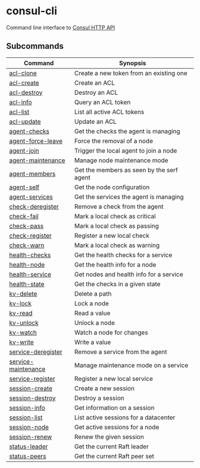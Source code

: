 # consul-cli

Command line interface to [Consul HTTP API](https://consul.io/docs/agent/http.html)

## Subcommands

| Command | Synopsis |
| ------- | -------- |
| [acl-clone](https://github.com/CiscoCloud/consul-cli/wiki/ACL#acl-clone) | Create a new token from an existing one
| [acl-create](https://github.com/CiscoCloud/consul-cli/wiki/ACL#acl-create) | Create an ACL
| [acl-destroy](https://github.com/CiscoCloud/consul-cli/wiki/ACL#acl-destroy) | Destroy an ACL
| [acl-info](https://github.com/CiscoCloud/consul-cli/wiki/ACL#acl-info) | Query an ACL token
| [acl-list](https://github.com/CiscoCloud/consul-cli/wiki/ACL#acl-list) | List all active ACL tokens
| [acl-update](https://github.com/CiscoCloud/consul-cli/wiki/ACL#acl-update) | Update an ACL
| [agent-checks](https://github.com/CiscoCloud/consul-cli/wiki/Agent#agent-checks) | Get the checks the agent is managing
| [agent-force-leave](https://github.com/CiscoCloud/consul-cli/wiki/Agent#agent-force-leave) | Force the removal of a node
| [agent-join](https://github.com/CiscoCloud/consul-cli/wiki/Agent#agent-join) | Trigger the local agent to join a node
| [agent-maintenance](https://github.com/CiscoCloud/consul-cli/wiki/Agent#agent-maintenance) | Manage node maintenance mode
| [agent-members](https://github.com/CiscoCloud/consul-cli/wiki/Agent#agent-members) | Get the members as seen by the serf agent
| [agent-self](https://github.com/CiscoCloud/consul-cli/wiki/Agent#agent-self) | Get the node configuration
| [agent-services](https://github.com/CiscoCloud/consul-cli/wiki/Agent#agent-services) | Get the services the agent is managing
| [check-deregister](https://github.com/CiscoCloud/consul-cli/wiki/Check#check-deregister) | Remove a check from the agent
| [check-fail](https://github.com/CiscoCloud/consul-cli/wiki/Check#check-fail) | Mark a local check as critical
| [check-pass](https://github.com/CiscoCloud/consul-cli/wiki/Check#check-pass) | Mark a local check as passing
| [check-register](https://github.com/CiscoCloud/consul-cli/wiki/Check#check-register) | Register a new local check
| [check-warn](https://github.com/CiscoCloud/consul-cli/wiki/Check#check-warn) | Mark a local check as warning
| [health-checks](https://github.com/CiscoCloud/consul-cli/wiki/Health#health-checks) | Get the health checks for a service
| [health-node](https://github.com/CiscoCloud/consul-cli/wiki/Health#health-node) | Get the health info for a node
| [health-service](https://github.com/CiscoCloud/consul-cli/wiki/Health#health-service) | Get nodes and health info for a service
| [health-state](https://github.com/CiscoCloud/consul-cli/wiki/Health#health-state) | Get the checks in a given state
| [kv-delete](https://github.com/CiscoCloud/consul-cli/wiki/KV#kv-delete) | Delete a path
| [kv-lock](https://github.com/CiscoCloud/consul-cli/wiki/KV#kv-lock) | Lock a node
| [kv-read](https://github.com/CiscoCloud/consul-cli/wiki/KV#kv-read) | Read a value
| [kv-unlock](https://github.com/CiscoCloud/consul-cli/wiki/KV#kv-unlock) | Unlock a node
| [kv-watch](https://github.com/CiscoCloud/consul-cli/wiki/KV#kv-watch) | Watch a node for changes
| [kv-write](https://github.com/CiscoCloud/consul-cli/wiki/KV#kv-write) | Write a value
| [service-deregister](https://github.com/CiscoCloud/consul-cli/wiki/Service#service-deregister) | Remove a service from the agent
| [service-maintenance](https://github.com/CiscoCloud/consul-cli/wiki/Service#service-maintenance) | Manage maintenance mode on a service
| [service-register](https://github.com/CiscoCloud/consul-cli/wiki/Service#service-register) | Register a new local service
| [session-create](https://github.com/CiscoCloud/consul-cli/wiki/Session#session-create) | Create a new session
| [session-destroy](https://github.com/CiscoCloud/consul-cli/wiki/Session#session-destroy) | Destroy a session
| [session-info](https://github.com/CiscoCloud/consul-cli/wiki/Session#session-info) | Get information on a session
| [session-list](https://github.com/CiscoCloud/consul-cli/wiki/Session#session-list) | List active sessions for a datacenter
| [session-node](https://github.com/CiscoCloud/consul-cli/wiki/Session#session-node) | Get active sessions for a node
| [session-renew](https://github.com/CiscoCloud/consul-cli/wiki/Session#session-renew) | Renew the given session
| [status-leader](https://github.com/CiscoCloud/consul-cli/wiki/Status#status-leader) | Get the current Raft leader
| [status-peers](https://github.com/CiscoCloud/consul-cli/wiki/Status#status-peers) | Get the current Raft peer set
